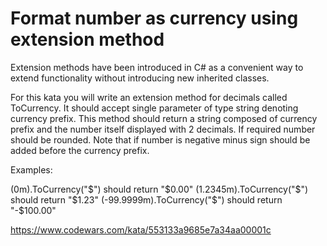 Format number as currency using extension method
=========
Extension methods have been introduced in C# as a convenient way to extend functionality without introducing new inherited classes.

For this kata you will write an extension method for decimals called ToCurrency. It should accept single parameter of type string denoting currency prefix. This method should return a string composed of currency prefix and the number itself displayed with 2 decimals. If required number should be rounded. Note that if number is negative minus sign should be added before the currency prefix.

Examples:

(0m).ToCurrency("$") should return "$0.00"
(1.2345m).ToCurrency("$") should return "$1.23"
(-99.9999m).ToCurrency("$") should return "-$100.00"

https://www.codewars.com/kata/553133a9685e7a34aa00001c